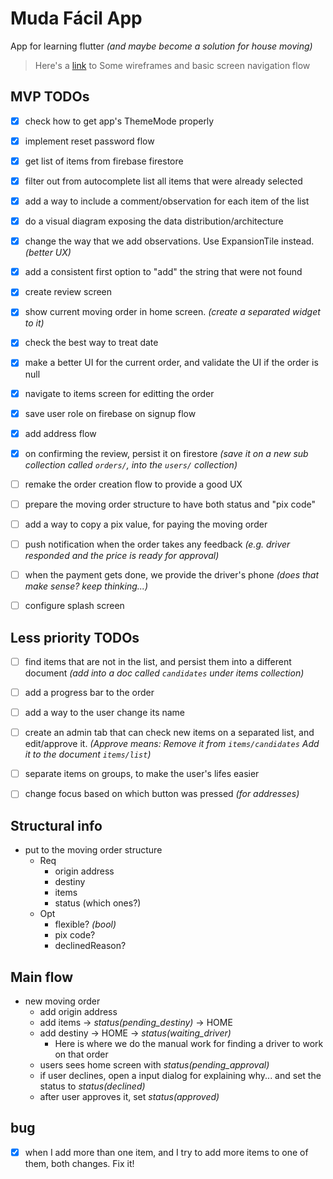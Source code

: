 # Muda Fácil App

App for learning flutter _(and maybe become a solution for house moving)_

> Here's a [link](https://drive.google.com/file/d/1ddqhjFzTeCn-ubGbUCgLDcDuqTYL2Z4N/view?usp=sharing) to Some wireframes and basic screen navigation flow

## MVP TODOs

- [x] check how to get app's ThemeMode properly
- [x] implement reset password flow
- [x] get list of items from firebase firestore
- [x] filter out from autocomplete list all items that were already selected
- [x] add a way to include a comment/observation for each item of the list
- [x] do a visual diagram exposing the data distribution/architecture
- [x] change the way that we add observations. Use ExpansionTile instead. _(better UX)_
- [x] add a consistent first option to "add" the string that were not found
- [x] create review screen
- [x] show current moving order in home screen. _(create a separated widget to it)_
- [x] check the best way to treat date
- [x] make a better UI for the current order, and validate the UI if the order is null
- [x] navigate to items screen for editting the order
- [x] save user role on firebase on signup flow
- [x] add address flow
- [x] on confirming the review, persist it on firestore _(save it on a new sub collection called `orders/`, into the `users/` collection)_
- [ ] remake the order creation flow to provide a good UX
- [ ] prepare the moving order structure to have both status and "pix code"
- [ ] add a way to copy a pix value, for paying the moving order
- [ ] push notification when the order takes any feedback _(e.g. driver responded and the price is ready for approval)_
- [ ] when the payment gets done, we provide the driver's phone _(does that make sense? keep thinking...)_

- [ ] configure splash screen

## Less priority TODOs

- [ ] find items that are not in the list, and persist them into a different document _(add into a doc called `candidates` under items collection)_

- [ ] add a progress bar to the order

- [ ] add a way to the user change its name

- [ ] create an admin tab that can check new items on a separated list, and edit/approve it. _(Approve means: Remove it from `items/candidates` Add it to the document `items/list`)_

- [ ] separate items on groups, to make the user's lifes easier

- [ ] change focus based on which button was pressed _(for addresses)_

## Structural info

- put to the moving order structure
  - Req
    - origin address
    - destiny
    - items
    - status (which ones?)
  - Opt
    - flexible? _(bool)_
    - pix code?
    - declinedReason?

## Main flow

- new moving order
  - add origin address
  - add items -> _status(pending_destiny)_ -> HOME
  - add destiny -> HOME -> _status(waiting_driver)_
    - Here is where we do the manual work for finding a driver to work on that order
  - users sees home screen with _status(pending_approval)_
  - if user declines, open a input dialog for explaining why... and set the status to _status(declined)_
  - after user approves it, set _status(approved)_

## bug

- [x] when I add more than one item, and I try to add more items to one of them, both changes. Fix it!
